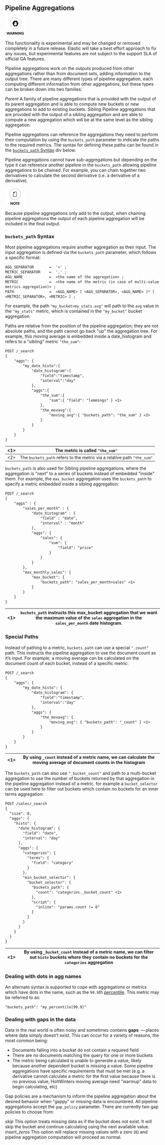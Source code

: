 ## Pipeline Aggregations

![Warning](images/icons/warning.png)

This functionality is experimental and may be changed or removed completely in a future release. Elastic will take a best effort approach to fix any issues, but experimental features are not subject to the support SLA of official GA features.

Pipeline aggregations work on the outputs produced from other aggregations rather than from document sets, adding information to the output tree. There are many different types of pipeline aggregation, each computing different information from other aggregations, but these types can be broken down into two families:

_Parent_
     A family of pipeline aggregations that is provided with the output of its parent aggregation and is able to compute new buckets or new aggregations to add to existing buckets. 
_Sibling_
     Pipeline aggregations that are provided with the output of a sibling aggregation and are able to compute a new aggregation which will be at the same level as the sibling aggregation. 

Pipeline aggregations can reference the aggregations they need to perform their computation by using the `buckets_path` parameter to indicate the paths to the required metrics. The syntax for defining these paths can be found in the [`buckets_path` Syntax](search-aggregations-pipeline.html#buckets-path-syntax) div below.

Pipeline aggregations cannot have sub-aggregations but depending on the type it can reference another pipeline in the `buckets_path` allowing pipeline aggregations to be chained. For example, you can chain together two derivatives to calculate the second derivative (i.e. a derivative of a derivative).

![Note](images/icons/note.png)

Because pipeline aggregations only add to the output, when chaining pipeline aggregations the output of each pipeline aggregation will be included in the final output.

### `buckets_path` Syntax

Most pipeline aggregations require another aggregation as their input. The input aggregation is defined via the `buckets_path` parameter, which follows a specific format:
    
    
    AGG_SEPARATOR       =  '>' ;
    METRIC_SEPARATOR    =  '.' ;
    AGG_NAME            =  <the name of the aggregation> ;
    METRIC              =  <the name of the metric (in case of multi-value metrics aggregation)> ;
    PATH                =  <AGG_NAME> [ <AGG_SEPARATOR>, <AGG_NAME> ]* [ <METRIC_SEPARATOR>, <METRIC> ] ;

For example, the path `"my_bucket>my_stats.avg"` will path to the `avg` value in the `"my_stats"` metric, which is contained in the `"my_bucket"` bucket aggregation.

Paths are relative from the position of the pipeline aggregation; they are not absolute paths, and the path cannot go back "up" the aggregation tree. For example, this moving average is embedded inside a date_histogram and refers to a "sibling" metric `"the_sum"`:
    
    
    POST /_search
    {
        "aggs": {
            "my_date_histo":{
                "date_histogram":{
                    "field":"timestamp",
                    "interval":"day"
                },
                "aggs":{
                    "the_sum":{
                        "sum":{ "field": "lemmings" } <1>
                    },
                    "the_movavg":{
                        "moving_avg":{ "buckets_path": "the_sum" } <2>
                    }
                }
            }
        }
    }

<1>| The metric is called `"the_sum"`    
---|---    
<2>| The `buckets_path` refers to the metric via a relative path `"the_sum"`  
  
`buckets_path` is also used for Sibling pipeline aggregations, where the aggregation is "next" to a series of buckets instead of embedded "inside" them. For example, the `max_bucket` aggregation uses the `buckets_path` to specify a metric embedded inside a sibling aggregation:
    
    
    POST /_search
    {
        "aggs" : {
            "sales_per_month" : {
                "date_histogram" : {
                    "field" : "date",
                    "interval" : "month"
                },
                "aggs": {
                    "sales": {
                        "sum": {
                            "field": "price"
                        }
                    }
                }
            },
            "max_monthly_sales": {
                "max_bucket": {
                    "buckets_path": "sales_per_month>sales" <1>
                }
            }
        }
    }

<1>| `buckets_path` instructs this max_bucket aggregation that we want the maximum value of the `sales` aggregation in the `sales_per_month` date histogram.     
---|---  
  
### Special Paths

Instead of pathing to a metric, `buckets_path` can use a special `"_count"` path. This instructs the pipeline aggregation to use the document count as it’s input. For example, a moving average can be calculated on the document count of each bucket, instead of a specific metric:
    
    
    POST /_search
    {
        "aggs": {
            "my_date_histo": {
                "date_histogram": {
                    "field":"timestamp",
                    "interval":"day"
                },
                "aggs": {
                    "the_movavg": {
                        "moving_avg": { "buckets_path": "_count" } <1>
                    }
                }
            }
        }
    }

<1>| By using `_count` instead of a metric name, we can calculate the moving average of document counts in the histogram     
---|---  
  
The `buckets_path` can also use `"_bucket_count"` and path to a multi-bucket aggregation to use the number of buckets returned by that aggregation in the pipeline aggregation instead of a metric. for example a `bucket_selector` can be used here to filter out buckets which contain no buckets for an inner terms aggregation:
    
    
    POST /sales/_search
    {
      "size": 0,
      "aggs": {
        "histo": {
          "date_histogram": {
            "field": "date",
            "interval": "day"
          },
          "aggs": {
            "categories": {
              "terms": {
                "field": "category"
              }
            },
            "min_bucket_selector": {
              "bucket_selector": {
                "buckets_path": {
                  "count": "categories._bucket_count" <1>
                },
                "script": {
                  "inline": "params.count != 0"
                }
              }
            }
          }
        }
      }
    }

<1>| By using `_bucket_count` instead of a metric name, we can filter out `histo` buckets where they contain no buckets for the `categories` aggregation     
---|---  
  
### Dealing with dots in agg names

An alternate syntax is supported to cope with aggregations or metrics which have dots in the name, such as the `99.9`th [percentile](search-aggregations-metrics-percentile-aggregation.html). This metric may be referred to as:
    
    
    "buckets_path": "my_percentile[99.9]"

### Dealing with gaps in the data

Data in the real world is often noisy and sometimes contains **gaps**  — places where data simply doesn’t exist. This can occur for a variety of reasons, the most common being:

  * Documents falling into a bucket do not contain a required field 
  * There are no documents matching the query for one or more buckets 
  * The metric being calculated is unable to generate a value, likely because another dependent bucket is missing a value. Some pipeline aggregations have specific requirements that must be met (e.g. a derivative cannot calculate a metric for the first value because there is no previous value, HoltWinters moving average need "warmup" data to begin calculating, etc) 



Gap policies are a mechanism to inform the pipeline aggregation about the desired behavior when "gappy" or missing data is encountered. All pipeline aggregations accept the `gap_policy` parameter. There are currently two gap policies to choose from:

_skip_
     This option treats missing data as if the bucket does not exist. It will skip the bucket and continue calculating using the next available value. 
_insert_zeros_
     This option will replace missing values with a zero (`0`) and pipeline aggregation computation will proceed as normal. 
